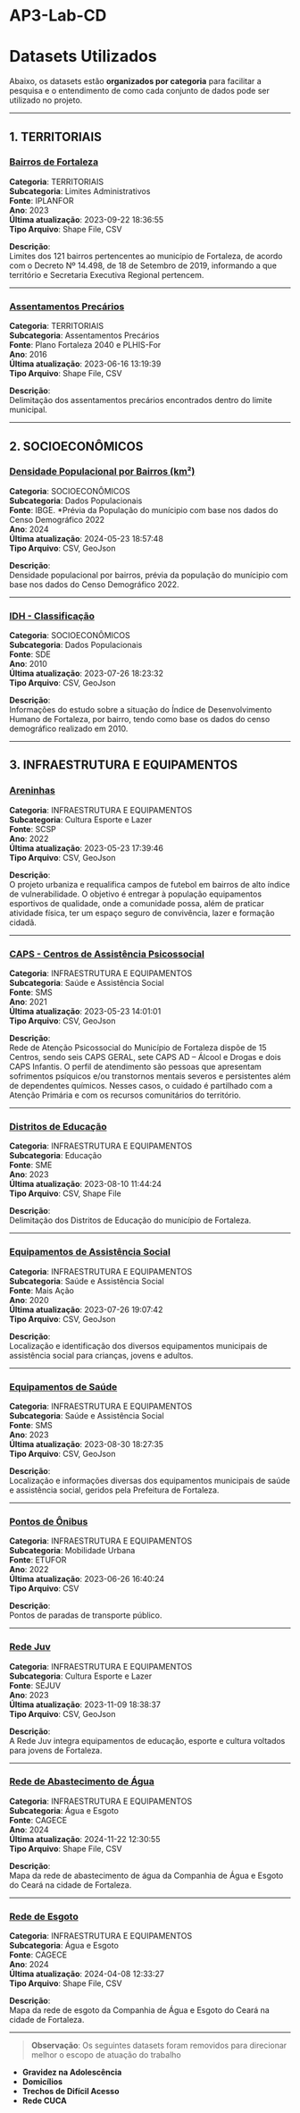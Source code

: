 # AP3-Lab-CD

# Datasets Utilizados

Abaixo, os datasets estão **organizados por categoria** para facilitar a pesquisa e o entendimento de como cada conjunto de dados pode ser utilizado no projeto.

---

## 1. TERRITORIAIS

### [Bairros de Fortaleza](https://mapas.fortaleza.ce.gov.br/mapa/21/bairros-de-fortaleza)
**Categoria**: TERRITORIAIS  
**Subcategoria**: Limites Administrativos  
**Fonte**: IPLANFOR  
**Ano**: 2023  
**Última atualização**: 2023-09-22 18:36:55  
**Tipo Arquivo**: Shape File, CSV

**Descrição**:  
Limites dos 121 bairros pertencentes ao município de Fortaleza, de acordo com o Decreto Nº 14.498, de 18 de Setembro de 2019, informando a que território e Secretaria Executiva Regional pertencem.

---

### [Assentamentos Precários](https://mapas.fortaleza.ce.gov.br/mapa/94/assentamentos-precarios)
**Categoria**: TERRITORIAIS  
**Subcategoria**: Assentamentos Precários  
**Fonte**: Plano Fortaleza 2040 e PLHIS-For  
**Ano**: 2016  
**Última atualização**: 2023-06-16 13:19:39  
**Tipo Arquivo**: Shape File, CSV

**Descrição**:  
Delimitação dos assentamentos precários encontrados dentro do limite municipal.

---

## 2. SOCIOECONÔMICOS

### [Densidade Populacional por Bairros (km²)](https://mapas.fortaleza.ce.gov.br/mapa/782/densidade-populacional-por-bairros-km2)
**Categoria**: SOCIOECONÔMICOS  
**Subcategoria**: Dados Populacionais  
**Fonte**: IBGE. *Prévia da População do munícipio com base nos dados do Censo Demográfico 2022  
**Ano**: 2024  
**Última atualização**: 2024-05-23 18:57:48  
**Tipo Arquivo**: CSV, GeoJson

**Descrição**:  
Densidade populacional por bairros, prévia da população do munícipio com base nos dados do Censo Demográfico 2022.

---

### [IDH - Classificação](https://mapas.fortaleza.ce.gov.br/mapa/35/idh-classificacao)
**Categoria**: SOCIOECONÔMICOS  
**Subcategoria**: Dados Populacionais  
**Fonte**: SDE  
**Ano**: 2010  
**Última atualização**: 2023-07-26 18:23:32  
**Tipo Arquivo**: CSV, GeoJson

**Descrição**:  
Informações do estudo sobre a situação do Índice de Desenvolvimento Humano de Fortaleza, por bairro, tendo como base os dados do censo demográfico realizado em 2010.

---

## 3. INFRAESTRUTURA E EQUIPAMENTOS

### [Areninhas](https://mapas.fortaleza.ce.gov.br/mapa/348/areninhas)
**Categoria**: INFRAESTRUTURA E EQUIPAMENTOS  
**Subcategoria**: Cultura Esporte e Lazer  
**Fonte**: SCSP  
**Ano**: 2022  
**Última atualização**: 2023-05-23 17:39:46  
**Tipo Arquivo**: CSV, GeoJson

**Descrição**:  
O projeto urbaniza e requalifica campos de futebol em bairros de alto índice de vulnerabilidade. O objetivo é entregar à população equipamentos esportivos de qualidade, onde a comunidade possa, além de praticar atividade física, ter um espaço seguro de convivência, lazer e formação cidadã.

---

### [CAPS - Centros de Assistência Psicossocial](https://mapas.fortaleza.ce.gov.br/mapa/11/caps-centros-de-assistencia-psicossocial)
**Categoria**: INFRAESTRUTURA E EQUIPAMENTOS  
**Subcategoria**: Saúde e Assistência Social  
**Fonte**: SMS  
**Ano**: 2021  
**Última atualização**: 2023-05-23 14:01:01  
**Tipo Arquivo**: CSV, GeoJson

**Descrição**:  
Rede de Atenção Psicossocial do Município de Fortaleza dispõe de 15 Centros, sendo seis CAPS GERAL, sete CAPS AD – Álcool e Drogas e dois CAPS Infantis. O perfil de atendimento são pessoas que apresentam sofrimentos psíquicos e/ou transtornos mentais severos e persistentes além de dependentes químicos. Nesses casos, o cuidado é partilhado com a Atenção Primária e com os recursos comunitários do território.

---

### [Distritos de Educação](https://mapas.fortaleza.ce.gov.br/mapa/716/distritos-de-educacao)
**Categoria**: INFRAESTRUTURA E EQUIPAMENTOS  
**Subcategoria**: Educação  
**Fonte**: SME  
**Ano**: 2023  
**Última atualização**: 2023-08-10 11:44:24  
**Tipo Arquivo**: CSV, Shape File

**Descrição**:  
Delimitação dos Distritos de Educação do município de Fortaleza.

---

### [Equipamentos de Assistência Social](https://mapas.fortaleza.ce.gov.br/mapa/48/equipamentos-de-assistencia-social)
**Categoria**: INFRAESTRUTURA E EQUIPAMENTOS  
**Subcategoria**: Saúde e Assistência Social  
**Fonte**: Mais Ação  
**Ano**: 2020  
**Última atualização**: 2023-07-26 19:07:42  
**Tipo Arquivo**: CSV, GeoJson

**Descrição**:  
Localização e identificação dos diversos equipamentos municipais de assistência social para crianças, jovens e adultos.

---

### [Equipamentos de Saúde](https://mapas.fortaleza.ce.gov.br/mapa/658/equipamentos-de-saude)
**Categoria**: INFRAESTRUTURA E EQUIPAMENTOS  
**Subcategoria**: Saúde e Assistência Social  
**Fonte**: SMS  
**Ano**: 2023  
**Última atualização**: 2023-08-30 18:27:35  
**Tipo Arquivo**: CSV, GeoJson

**Descrição**:  
Localização e informações diversas dos equipamentos municipais de saúde e assistência social, geridos pela Prefeitura de Fortaleza.

---

### [Pontos de Ônibus](https://mapas.fortaleza.ce.gov.br/mapa/548/pontos-de-onibus)
**Categoria**: INFRAESTRUTURA E EQUIPAMENTOS  
**Subcategoria**: Mobilidade Urbana  
**Fonte**: ETUFOR  
**Ano**: 2022  
**Última atualização**: 2023-06-26 16:40:24  
**Tipo Arquivo**: CSV

**Descrição**:  
Pontos de paradas de transporte público.

---

### [Rede Juv](https://mapas.fortaleza.ce.gov.br/mapa/736/rede-juv)
**Categoria**: INFRAESTRUTURA E EQUIPAMENTOS  
**Subcategoria**: Cultura Esporte e Lazer  
**Fonte**: SEJUV  
**Ano**: 2023  
**Última atualização**: 2023-11-09 18:38:37  
**Tipo Arquivo**: CSV, GeoJson

**Descrição**:  
A Rede Juv integra equipamentos de educação, esporte e cultura voltados para jovens de Fortaleza.

---

### [Rede de Abastecimento de Água](https://mapas.fortaleza.ce.gov.br/mapa/808/rede-de-abastecimento-de-agua)
**Categoria**: INFRAESTRUTURA E EQUIPAMENTOS  
**Subcategoria**: Água e Esgoto  
**Fonte**: CAGECE  
**Ano**: 2024  
**Última atualização**: 2024-11-22 12:30:55  
**Tipo Arquivo**: Shape File, CSV

**Descrição**:  
Mapa da rede de abastecimento de água da Companhia de Água e Esgoto do Ceará na cidade de Fortaleza.

---

### [Rede de Esgoto](https://mapas.fortaleza.ce.gov.br/mapa/768/rede-de-esgoto)
**Categoria**: INFRAESTRUTURA E EQUIPAMENTOS  
**Subcategoria**: Água e Esgoto  
**Fonte**: CAGECE  
**Ano**: 2024  
**Última atualização**: 2024-04-08 12:33:27  
**Tipo Arquivo**: Shape File, CSV

**Descrição**:  
Mapa da rede de esgoto da Companhia de Água e Esgoto do Ceará na cidade de Fortaleza.

---

> **Observação**: Os seguintes datasets foram removidos para direcionar melhor o escopo de atuação do trabalho
- **Gravidez na Adolescência**
- **Domicílios**
- **Trechos de Difícil Acesso**
- **Rede CUCA**
